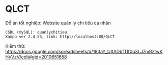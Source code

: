 # QLCT
Đồ án tốt nghiệp: Website quản lý chi tiêu cá nhân

    CSDL (mySQL): quanlychitieu
    Xampp ver 2.4.53, link: http://localhost:80/QLCT
Kiểm thử: https://docs.google.com/spreadsheets/d/183aY_UItADbfTlf0u3LJ7mRztwKHyVzV/edit#gid=2010651658
